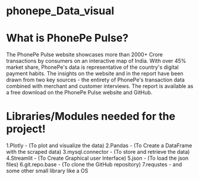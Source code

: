 # phonepe_Data_visual

# What is PhonePe Pulse?
The PhonePe Pulse website showcases more than 2000+ Crore transactions by consumers on an interactive map of India. With over 45% market share, PhonePe's data is representative of the country's digital payment habits. The insights on the website and in the report have been drawn from two key sources - the entirety of PhonePe's transaction data combined with merchant and customer interviews. The report is available as a free download on the PhonePe Pulse website and GitHub.

# Libraries/Modules needed for the project!
1.Plotly - (To plot and visualize the data) 2.Pandas - (To Create a DataFrame with the scraped data) 3.mysql.connector - (To store and retrieve the data) 4.Streamlit - (To Create Graphical user Interface) 5.json - (To load the json files) 6.git.repo.base - (To clone the GitHub repository) 7.requstes - and some other small library like a OS


